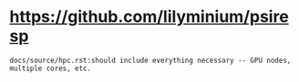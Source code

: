 # https://github.com/lilyminium/psiresp

```console
docs/source/hpc.rst:should include everything necessary -- GPU nodes, multiple cores, etc.

```
